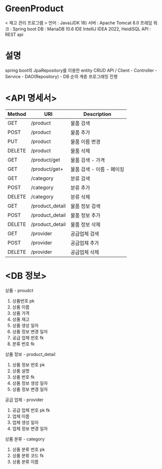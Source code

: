 # GreenProduct

< 재고 관리 프로그램 >
언어 : Java(JDK 18)
서버 : Apache Tomcat 8.0
프레임 워크 : Spring boot
DB : MariaDB 10.6
IDE IntelliJ IDEA 2022, HeidiSQL
API : REST api

# 설명
spring boot의 JpaRepository를 이용한 entity CRUD API / 
Client - Controller - Service - DAO(Repository) - DB 순의 계층 프로그래밍 진행

# <API 명세서>
|Method|URI|Description|
|------|---|---|
|GET|/product|물품 검색|
|POST|/product|물품 추가|
|PUT|/product|물품 이름 변경|
|DELETE|/product|물품 삭제|
|GET|/product/get|물품 검색 - 가격|
|GET|/product/get+|물품 검색 - 이름 - 페이징|
|GET|/category|분류 검색|
|POST|/category|분류 추가|
|DELETE|/category|분류 삭제|
|GET|/product_detail|물품 정보 검색|
|POST|/product_detail|물품 정보 추가|
|DELETE|/product_detail|물품 정보 삭제|
|GET|/provider|공급업체 검색|
|POST|/provider|공급업체 추가|
|DELETE|/provider|공급업체 삭제|







# <DB 정보>
상품 - proudct
1. 상품번호 pk
2. 상품 이름
3. 상품 가격
4. 상품 재고
5. 상품 생성 일자
6. 상품 정보 변경 일자
7. 공급 업체 번호 fk
8. 분류 번호 fk

상품 정보 - product_detail
1. 상품 정보 번호 pk
2. 상품 설명
3. 상품 번호 fk
4. 상품 정보 생성 일자
5. 상품 정보 변경 일자

공급 업체 - provider
1. 공급 업체 번호 pk fk
2. 업체 이름
3. 업체 생성 일자
4. 업체 정보 변경 일자 

상품 분류 - category
1. 상품 분류 번호 pk
2. 상품 분류 코드 fk
3. 상품 분류 이름
